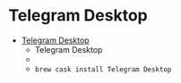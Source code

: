 # Telegram Desktop
- [Telegram Desktop](https://desktop.telegram.org/)
  -  Telegram Desktop
  - 
  - `brew cask install Telegram Desktop`

